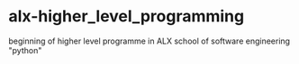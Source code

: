 # alx-higher_level_programming
beginning of higher level programme in ALX school of software engineering "python"

